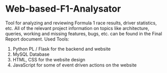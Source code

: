 # Web-based-F1-Analysator
Tool for analyzing and reviewing Formula 1 race results, driver statistics, etc.
All of the relevant project information on topics like architecture, queries, working and missing features, bugs, etc. can be found in the Final Report document.
Used Tools:
  1. Python PL / Flask for the backend and website
  2. MySQL Database
  3. HTML, CSS for the website design
  4. JavaScript for some of event driven actions on the website

